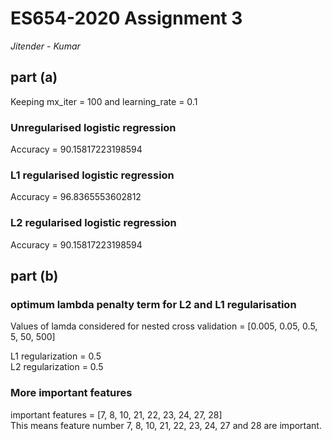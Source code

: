 # ES654-2020 Assignment 3

*Jitender* - *Kumar*

## part (a)
Keeping mx_iter = 100 and learning_rate = 0.1
### Unregularised logistic regression
Accuracy = 90.15817223198594
### L1 regularised logistic regression
Accuracy = 96.8365553602812
### L2 regularised logistic regression
Accuracy = 90.15817223198594

## part (b)
### optimum lambda penalty term for L2 and L1 regularisation
Values of lamda considered for nested cross validation = [0.005, 0.05, 0.5, 5, 50, 500]</br>

L1 regularization = 0.5 </br>
L2 regularization = 0.5
### More important features
important features = [7, 8, 10, 21, 22, 23, 24, 27, 28] </br>
This means feature number 7, 8, 10, 21, 22, 23, 24, 27 and 28 are important.


